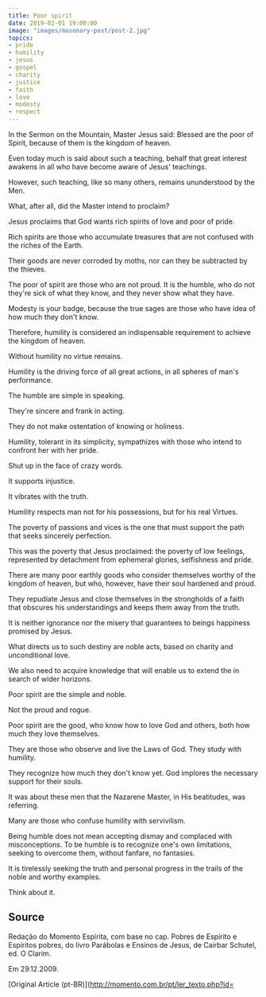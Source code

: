 ```yaml
---
title: Poor spirit 
date: 2019-02-01 19:00:00
image: "images/masonary-post/post-2.jpg"
topics: 
- pride
- humility
- jesus
- gospel
- charity
- justice
- faith
- love
- modesty
- respect
---
```



In the Sermon on the Mountain, Master Jesus said: Blessed are the poor of
Spirit, because of them is the kingdom of heaven.

Even today much is said about such a teaching, behalf that great interest
awakens in all who have become aware of Jesus' teachings.

However, such teaching, like so many others, remains ununderstood by the
Men.

What, after all, did the Master intend to proclaim?

Jesus proclaims that God wants rich spirits of love and poor of pride.

Rich spirits are those who accumulate treasures that are not confused
with the riches of the Earth.

Their goods are never corroded by moths, nor can they be subtracted
by the thieves.

The poor of spirit are those who are not proud. It is the humble, who do not
they're sick of what they know, and they never show what they have.

Modesty is your badge, because the true sages are those who have
idea of how much they don't know.

Therefore, humility is considered an indispensable requirement to achieve the
kingdom of heaven.

Without humility no virtue remains.

Humility is the driving force of all great actions, in all spheres of
man's performance.

The humble are simple in speaking.

They're sincere and frank in acting.

They do not make ostentation of knowing or holiness.

Humility, tolerant in its simplicity, sympathizes with those who intend to
confront her with her pride.

Shut up in the face of crazy words.

It supports injustice.

It vibrates with the truth.

Humility respects man not for his possessions, but for his real
Virtues.

The poverty of passions and vices is the one that must support the path that seeks
sincerely perfection.

This was the poverty that Jesus proclaimed: the poverty of low feelings,
represented by detachment from ephemeral glories, selfishness and pride.

There are many poor earthly goods who consider themselves worthy of the kingdom of heaven, but
who, however, have their soul hardened and proud.

They repudiate Jesus and close themselves in the strongholds of a faith that obscures his
understandings and keeps them away from the truth.

It is neither ignorance nor the misery that guarantees to beings happiness
promised by Jesus.

What directs us to such destiny are noble acts, based on charity
and unconditional love.

We also need to acquire knowledge that will enable us to extend the
in search of wider horizons.

Poor spirit are the simple and noble.

Not the proud and rogue.

Poor spirit are the good, who know how to love God and others, both
how much they love themselves.

They are those who observe and live the Laws of God. They study with humility.

They recognize how much they don't know yet. God implores the necessary support for
their souls.

It was about these men that the Nazarene Master, in His beatitudes,
was referring.

Many are those who confuse humility with servivilism.

Being humble does not mean accepting dismay and complaced with misconceptions.
To be humble is to recognize one's own limitations, seeking to overcome them, without
fanfare, no fantasies.

It is tirelessly seeking the truth and personal progress in the trails of the
noble and worthy examples.

Think about it.



## Source
Redação do Momento Espírita, com base no cap. Pobres de Espírito e Espíritos
pobres, do livro Parábolas e Ensinos de Jesus, de Cairbar Schutel, ed. O
Clarim.

Em 29.12.2009.


[Original Article (pt-BR)](http://momento.com.br/pt/ler_texto.php?id=
